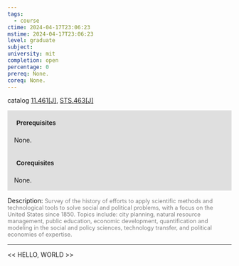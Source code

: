 ```yaml
---
tags:
  - course
ctime: 2024-04-17T23:06:23
mstime: 2024-04-17T23:06:23
level: graduate
subject: 
university: mit
completion: open
percentage: 0
prereq: None.
coreq: None.
---
```


catalog [11.461[J]](http://student.mit.edu/catalog/m11c.html#11.461), [STS.463[J]](http://student.mit.edu/catalog/mSTSb.html#STS.463)

<span style="display: block; padding: 15px; background-color: rgb(100, 100, 100, 0.2);"><font id="m_prereq589_0" style="display: block; font-family: Arial, sans-serif; font-weight: bold; padding: 5px">Prerequisites</font><br><span id="prereq589_0">None.</span></span>
<span style="display: block; padding: 15px; background-color: rgb(100, 100, 100, 0.2);"><font id="m_coreq589_0" style="display: block; font-family: Arial, sans-serif; font-weight: bold; padding: 5px">Corequisites</font><br><span id="coreq589_0">None.</span></span>

<font style="">Description:</font>
<font style="color: grey; font-size: 0.8rem;">Survey of the history of efforts to apply scientific methods and technological tools to solve social and political problems, with a focus on the United States since 1850. Topics include: city planning, natural resource management, public education, economic development, quantification and modeling in the social and policy sciences, technology transfer, and political economies of expertise.</font>



---

<< HELLO, WORLD >>
